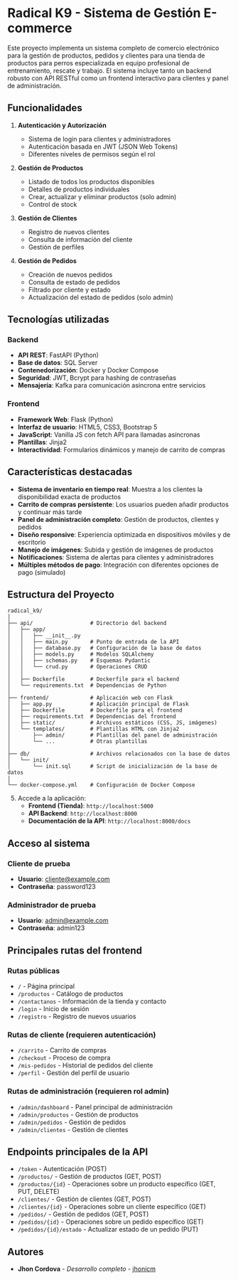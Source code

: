 # Radical K9 - Sistema de Gestión E-commerce

Este proyecto implementa un sistema completo de comercio electrónico para la gestión de productos, pedidos y clientes para una tienda de productos para perros especializada en equipo profesional de entrenamiento, rescate y trabajo. El sistema incluye tanto un backend robusto con API RESTful como un frontend interactivo para clientes y panel de administración.

## Funcionalidades

1. **Autenticación y Autorización**
   - Sistema de login para clientes y administradores
   - Autenticación basada en JWT (JSON Web Tokens)
   - Diferentes niveles de permisos según el rol

2. **Gestión de Productos**
   - Listado de todos los productos disponibles
   - Detalles de productos individuales
   - Crear, actualizar y eliminar productos (solo admin)
   - Control de stock

3. **Gestión de Clientes**
   - Registro de nuevos clientes
   - Consulta de información del cliente
   - Gestión de perfiles

4. **Gestión de Pedidos**
   - Creación de nuevos pedidos
   - Consulta de estado de pedidos
   - Filtrado por cliente y estado
   - Actualización del estado de pedidos (solo admin)

## Tecnologías utilizadas

### Backend
- **API REST**: FastAPI (Python)
- **Base de datos**: SQL Server
- **Contenedorización**: Docker y Docker Compose
- **Seguridad**: JWT, Bcrypt para hashing de contraseñas
- **Mensajería**: Kafka para comunicación asíncrona entre servicios

### Frontend
- **Framework Web**: Flask (Python)
- **Interfaz de usuario**: HTML5, CSS3, Bootstrap 5
- **JavaScript**: Vanilla JS con fetch API para llamadas asíncronas
- **Plantillas**: Jinja2
- **Interactividad**: Formularios dinámicos y manejo de carrito de compras

## Características destacadas

- **Sistema de inventario en tiempo real**: Muestra a los clientes la disponibilidad exacta de productos
- **Carrito de compras persistente**: Los usuarios pueden añadir productos y continuar más tarde
- **Panel de administración completo**: Gestión de productos, clientes y pedidos
- **Diseño responsive**: Experiencia optimizada en dispositivos móviles y de escritorio
- **Manejo de imágenes**: Subida y gestión de imágenes de productos
- **Notificaciones**: Sistema de alertas para clientes y administradores
- **Múltiples métodos de pago**: Integración con diferentes opciones de pago (simulado)

## Estructura del Proyecto

```
radical_k9/
│
├── api/                  # Directorio del backend
│   ├── app/
│   │   ├── __init__.py
│   │   ├── main.py       # Punto de entrada de la API
│   │   ├── database.py   # Configuración de la base de datos
│   │   ├── models.py     # Modelos SQLAlchemy
│   │   ├── schemas.py    # Esquemas Pydantic
│   │   └── crud.py       # Operaciones CRUD
│   │
│   ├── Dockerfile        # Dockerfile para el backend
│   └── requirements.txt  # Dependencias de Python
│
├── frontend/             # Aplicación web con Flask
│   ├── app.py            # Aplicación principal de Flask
│   ├── Dockerfile        # Dockerfile para el frontend
│   ├── requirements.txt  # Dependencias del frontend
│   ├── static/           # Archivos estáticos (CSS, JS, imágenes)
│   └── templates/        # Plantillas HTML con Jinja2
│       ├── admin/        # Plantillas del panel de administración
│       └── ...           # Otras plantillas
│
├── db/                   # Archivos relacionados con la base de datos
│   └── init/             
│       └── init.sql      # Script de inicialización de la base de datos
│
└── docker-compose.yml    # Configuración de Docker Compose
```


5. Accede a la aplicación:
   - **Frontend (Tienda)**: `http://localhost:5000`
   - **API Backend**: `http://localhost:8000`
   - **Documentación de la API**: `http://localhost:8000/docs`

## Acceso al sistema

### Cliente de prueba
- **Usuario**: cliente@example.com
- **Contraseña**: password123

### Administrador de prueba
- **Usuario**: admin@example.com
- **Contraseña**: admin123

## Principales rutas del frontend

### Rutas públicas
- `/` - Página principal
- `/productos` - Catálogo de productos
- `/contactanos` - Información de la tienda y contacto
- `/login` - Inicio de sesión
- `/registro` - Registro de nuevos usuarios

### Rutas de cliente (requieren autenticación)
- `/carrito` - Carrito de compras
- `/checkout` - Proceso de compra
- `/mis-pedidos` - Historial de pedidos del cliente
- `/perfil` - Gestión del perfil de usuario

### Rutas de administración (requieren rol admin)
- `/admin/dashboard` - Panel principal de administración
- `/admin/productos` - Gestión de productos
- `/admin/pedidos` - Gestión de pedidos
- `/admin/clientes` - Gestión de clientes

## Endpoints principales de la API

- `/token` - Autenticación (POST)
- `/productos/` - Gestión de productos (GET, POST)
- `/productos/{id}` - Operaciones sobre un producto específico (GET, PUT, DELETE)
- `/clientes/` - Gestión de clientes (GET, POST)
- `/clientes/{id}` - Operaciones sobre un cliente específico (GET)
- `/pedidos/` - Gestión de pedidos (GET, POST)
- `/pedidos/{id}` - Operaciones sobre un pedido específico (GET)
- `/pedidos/{id}/estado` - Actualizar estado de un pedido (PUT)


## Autores

- **Jhon Cordova** - *Desarrollo completo* - [jhonicm](https://github.com/jhonicm)

